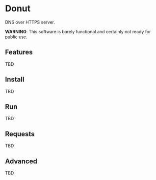# Donut

DNS over HTTPS server.

**WARNING**: This software is barely functional and certainly not ready for public use.

## Features

TBD

## Install

TBD

## Run

TBD

## Requests

TBD

## Advanced

TBD
